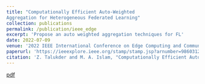 ```yaml
---
title: "Computationally Efficient Auto-Weighted
Aggregation for Heterogeneous Federated Learning"
collection: publications
permalink: /publication/ieee_edge
excerpt: 'Propose an auto weighted aggregation techniques for FL'
date: 2022-07-09
venue: '2022 IEEE International Conference on Edge Computing and Communications (EDGE)'
paperurl: 'https://ieeexplore.ieee.org/stamp/stamp.jsp?arnumber=9860312'
citation: 'Z. Talukder and M. A. Islam, "Computationally Efficient Auto-Weighted Aggregation for Heterogeneous Federated Learning," 2022 IEEE International Conference on Edge Computing and Communications (EDGE), 2022, pp. 12-22, doi: 10.1109/EDGE55608.2022.00015.'
---
```

[pdf](https://ieeexplore.ieee.org/stamp/stamp.jsp?arnumber=9860312)
